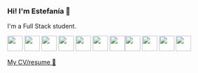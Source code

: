 ### Hi! I'm Estefanía 👋

I'm a Full Stack student. 

<p><img src="https://cdn.jsdelivr.net/gh/devicons/devicon/icons/html5/html5-original.svg" width="35px" /> <img src="https://cdn.jsdelivr.net/gh/devicons/devicon/icons/css3/css3-original.svg" width="35px" /> <img src="https://cdn.jsdelivr.net/gh/devicons/devicon/icons/sass/sass-original.svg" width="35px"/> <img src="https://cdn.jsdelivr.net/gh/devicons/devicon/icons/javascript/javascript-original.svg" width="35px"/> <img src="https://cdn.jsdelivr.net/gh/devicons/devicon/icons/nodejs/nodejs-original.svg" width="35px"/> <img src="https://cdn.jsdelivr.net/gh/devicons/devicon/icons/angularjs/angularjs-original.svg" width="35px"/> <img src="https://cdn.jsdelivr.net/gh/devicons/devicon/icons/react/react-original.svg" width="35px" /><img src="https://cdn.jsdelivr.net/gh/devicons/devicon/icons/mongodb/mongodb-original.svg" width="35px"/> <img src="https://cdn.jsdelivr.net/gh/devicons/devicon/icons/mysql/mysql-original.svg" width="35px"/> <img src="https://cdn.jsdelivr.net/gh/devicons/devicon/icons/docker/docker-plain-wordmark.svg" width="35px" /> <img src="https://cdn.jsdelivr.net/gh/devicons/devicon/icons/php/php-original.svg" width="35px"/></p>

<a href="https://react-cv-estef108.vercel.app/"> My CV/resume :page_with_curl:</a>
